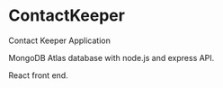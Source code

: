 # ContactKeeper

Contact Keeper Application

MongoDB Atlas database with node.js and express API.

React front end.
